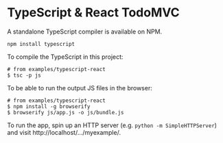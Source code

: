 # TypeScript & React TodoMVC

A standalone TypeScript compiler is available on NPM.

	npm install typescript

To compile the TypeScript in this project:

	# from examples/typescript-react
	$ tsc -p js

To be able to run the output JS files in the browser:

	# from examples/typescript-react
	$ npm install -g browserify
	$ browserify js/app.js -o js/bundle.js

To run the app, spin up an HTTP server (e.g. `python -m SimpleHTTPServer`) and visit http://localhost/.../myexample/.
